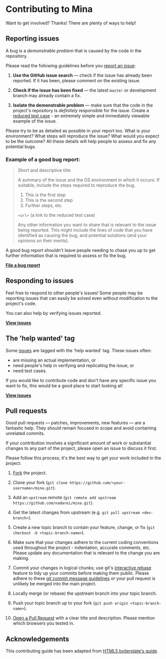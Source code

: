 # Contributing to Mina

Want to get involved? Thanks! There are plenty of ways to help!

## Reporting issues

A bug is a _demonstrable problem_ that is caused by the code in the
repository.

Please read the following guidelines before you [report an issue][issues]:

1. **Use the GitHub issue search** &mdash; check if the issue has already been
   reported. If it has been, please comment on the existing issue.

2. **Check if the issue has been fixed** &mdash; the latest `master` or
   development branch may already contain a fix.

3. **Isolate the demonstrable problem** &mdash; make sure that the code in the
   project's repository is _definitely_ responsible for the issue. Create a
   [reduced test case](http://css-tricks.com/6263-reduced-test-cases/) - an
   extremely simple and immediately viewable example of the issue.

Please try to be as detailed as possible in your report too. What is your
environment? What steps will reproduce the issue? What would you expect to be 
the outcome? All these details will help people to assess and fix any potential 
bugs.

### Example of a good bug report:

> Short and descriptive title
>
> A summary of the issue and the OS environment in which it occurs. If
> suitable, include the steps required to reproduce the bug.
>
> 1. This is the first step
> 2. This is the second step
> 3. Further steps, etc.
>
> `<url>` (a link to the reduced test case)
>
> Any other information you want to share that is relevant to the issue being
> reported. This might include the lines of code that you have identified as
> causing the bug, and potential solutions (and your opinions on their
> merits).

A good bug report shouldn't leave people needing to chase you up to get further
information that is required to assess or fix the bug.

**[File a bug report][issues]**

## Responding to issues

Feel free to respond to other people's issues! Some people may be reporting 
issues that can easily be solved even without modification to the project's 
code.

You can also help by verifying issues reported.

**[View issues][issues]**

## The 'help wanted' tag

Some [issues] are tagged with the 'help wanted' tag. These issues often:

 - are missing an actual implementation, or
 - need people's help in verifying and replicating the issue, or
 - need test cases.

If you would like to contribute code and don't have any specific issue you want 
to fix, this would be a good place to start looking at!

**[View issues][issues]**

## Pull requests

Good pull requests — patches, improvements, new features — are a fantastic
help. They should remain focused in scope and avoid containing unrelated
commits.

If your contribution involves a significant amount of work or substantial
changes to any part of the project, please open an issue to discuss it first.

Please follow this process; it's the best way to get your work included in the
project:

1. [Fork](http://help.github.com/fork-a-repo/) the project.

2. Clone your fork (`git clone
   https://github.com/<your-username>/mina.git`).

3. Add an `upstream` remote (`git remote add upstream
   https://github.com/nadarei/mina.git`).

4. Get the latest changes from upstream (e.g. `git pull upstream
   <dev-branch>`).

5. Create a new topic branch to contain your feature, change, or fix (`git
   checkout -b <topic-branch-name>`).

6. Make sure that your changes adhere to the current coding conventions used
   throughout the project - indentation, accurate comments, etc. Please update
   any documentation that is relevant to the change you are making.

7. Commit your changes in logical chunks; use git's [interactive
   rebase](https://help.github.com/articles/interactive-rebase) feature to tidy
   up your commits before making them public. Please adhere to these [git commit
   message
   guidelines](http://tbaggery.com/2008/04/19/a-note-about-git-commit-messages.html)
   or your pull request is unlikely be merged into the main project.

8. Locally merge (or rebase) the upstream branch into your topic branch.

9. Push your topic branch up to your fork (`git push origin
   <topic-branch-name>`).

10. [Open a Pull Request](http://help.github.com/send-pull-requests/) with a
    clear title and description. Please mention which browsers you tested in.

## Acknowledgements

This contributing guide has been adapted from [HTML5 boilerplate's guide][g].

[g]: https://github.com/h5bp/html5-boilerplate/blob/master/CONTRIBUTING.md
[issues]: https://github.com/nadarei/mina/issues/
